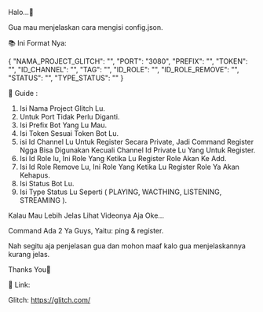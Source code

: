 Halo...👋

Gua mau menjelaskan cara mengisi config.json.

📚 Ini Format Nya: 

{
    "NAMA_PROJECT_GLITCH": "",
    "PORT": "3080",
    "PREFIX": "",
    "TOKEN": "",
    "ID_CHANNEL": "",
    "TAG": "",
    "ID_ROLE": "",
    "ID_ROLE_REMOVE": "",
    "STATUS": "",
    "TYPE_STATUS": "" 
}

📗 Guide : 

1. Isi Nama Project Glitch Lu.
2. Untuk Port Tidak Perlu Diganti.
3. Isi Prefix Bot Yang Lu Mau.
4. Isi Token Sesuai Token Bot Lu.
5. isi Id Channel Lu Untuk Register Secara Private, Jadi Command Register Ngga Bisa Digunakan Kecuali Channel Id Private Lu Yang Untuk Register.
6. Isi Id Role lu, Ini Role Yang Ketika Lu Register Role Akan Ke Add.
7. Isi Id Role Remove Lu, Ini Role Yang Ketika Lu Register Role Ya Akan Kehapus.
8. Isi Status Bot Lu.
9. Isi Type Status Lu Seperti ( PLAYING, WACTHING, LISTENING, STREAMING ).

Kalau Mau Lebih Jelas Lihat Videonya Aja Oke...

Command Ada 2 Ya Guys, Yaitu: ping & register.

Nah segitu aja penjelasan gua dan mohon maaf kalo gua menjelaskannya kurang jelas.

Thanks You🙏

🔗 Link:

Glitch: https://glitch.com/
